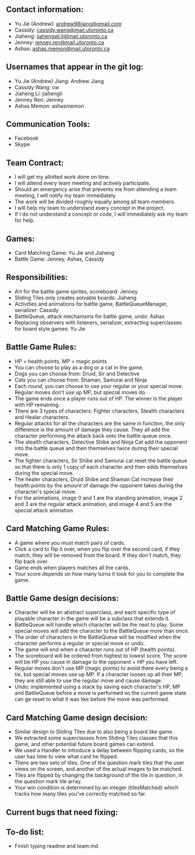 ## Contact information:
* Yu Jie (Andrew): andrew98jiang@gmail.com
* Cassidy: cassidy.wang@mail.utoronto.ca
* Jiaheng: jiahengwl.li@mail.utoronto.ca
* Jenney: jenney.ren@mail.utoronto.ca
* Ashas: ashas.memon@mail.utoronto.ca

## Usernames that appear in the git log:
* Yu Jie (Andrew) Jiang: Andrew Jiang
* Cassidy Wang: cw
* Jiaheng Li: jiahengli
* Jenney Ren: Jenney
* Ashas Memon: ashasmemon

## Communication Tools:
* Facebook
* Skype

## Team Contract:
* I will get my allotted work done on time.
* I will attend every team meeting and actively participate.
* Should an emergency arise that prevents me from attending a team meeting, I will notify my team immediately.
* The work will be divided roughly equally among all team members.
* I will help my team to understand every concept in the project.
* If I do not understand a concept or code, I will immediately ask my team for help.

## Games:
* Card Matching Game: Yu Jie and Jiaheng
* Battle Game: Jenney, Ashas, Cassidy

## Responsibilities:
* Art for the battle game sprites, scoreboard: Jenney
* Sliding Tiles only creates solvable boards: Jiaheng
* Activities and animations for battle game, BattleQueueManager, serializer: Cassidy
* BattleQueue, attack mechanisms for battle game, undo: Ashas
* Replacing observers with listeners, serializer, extracting superclasses for board style games: Yu Jie


## Battle Game Rules:
* HP = health points, MP = magic points
* You can choose to play as a dog or a cat in the game. 
* Dogs you can choose from: Druid, Sir and Detective
* Cats you can choose from: Shaman, Samurai and Ninja
* Each round, you can choose to use your regular or your special move. Regular moves don't use up MP, but special moves do.
* The game ends once a player runs out of HP. The winner is the player with HP remaining.
* There are 3 types of characters: Fighter characters, Stealth characters and Healer characters.
* Regular attacks for all the characters are the same in function, the only difference is the amount of damage they cause. They all add the character performing the attack back onto the battle queue once.
* The stealth characters, Detective Shibe and Ninja Cat add the opponent into the battle queue and then themselves twice during their special move.
* The fighter characters, Sir Shibe and Samurai cat reset the battle queue so that there is only 1 copy of each character and then adds themselves during the special move.
* The healer characters, Druid Shibe and Shaman Cat increase their health points by the amount of damage the opponent takes during the character's special move.
* For the animations, image 0 and 1 are the standing animation, image 2 and 3 are the regular attack
  animation, and image 4 and 5 are the special attack animation
 

## Card Matching Game Rules:
* A game where you must match pairs of cards.
* Click a card to flip it over, when you flip over the second card, if they match, they will be removed from the board. If they
don't match, they flip back over.
* Game ends when players matches all the cards.
* Your score depends on how many turns it took for you to complete the game.

## Battle Game design decisions:
* Character will be an abstract superclass, and each specific type of playable character in the game will be a subclass that extends it.
* BattleQueue will handle which character will be the next to play. Some special moves will add the character to the BattleQueue more than once.
* The order of characters in the BattleQueue will be modified when the character performs a regular or special move or undo.
* The game will end when a character runs out of HP (health points). 
* The scoreboard will be ordered from highest to lowest score. The score will be HP you cause in damage to the opponent + HP you have left. 
* Regular moves don't use MP (magic points) to avoid there every being a tie, but special moves use up MP. If a character looses up all their MP, they are still able to use the regular move and cause damage.
* Undo: implemented using a stack by saving each character's HP, MP and BattleQueue before a move is performed so the current game state can ge reset to what it was like before the move was performed.

## Card Matching Game design decision:
* Similar design to Sliding Tiles due to also being a board like game.
* We extracted some superclasses from Sliding Tiles classes that this game, and other potential future board games can extend.
* We used a Handler to introduce a delay between flipping cards, so the user has time to view what card he flipped.
* There are two sets of tiles. One of the question mark tiles that the user views on the screen, and another of the actual images to be matched.
* Tiles are flipped by changing the background of the tile in question, in the question mark tile array.
* Your win condition is determined by an integer (tilesMatched) which tracks how many tiles you've correctly matched so far.

## Current bugs that need fixing:

## To-do list:
* Finish typing readme and team.md


